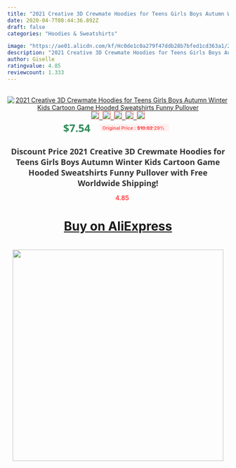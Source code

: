 ```yaml
---
title: "2021 Creative 3D Crewmate Hoodies for Teens Girls Boys Autumn Winter Kids Cartoon Game Hooded Sweatshirts Funny Pullover"
date: 2020-04-7T08:44:36.892Z
draft: false
categories: "Hoodies & Sweatshirts"

image: "https://ae01.alicdn.com/kf/Hc0de1c0a279f47ddb28b7bfed1cd363a1/2021-Creative-3D-Crewmate-Hoodies-for-Teens-Girls-Boys-Autumn-Winter-Kids-Cartoon-Game-Hooded-Sweatshirts.jpg"
description: "2021 Creative 3D Crewmate Hoodies for Teens Girls Boys Autumn Winter Kids Cartoon Game Hooded Sweatshirts Funny Pullover"
author: Giselle
ratingvalue: 4.85
reviewcount: 1.333
---
```

<br>
<div style="text-align: center;">
<a href="https://s.click.aliexpress.com/e/_97mswv" target="_blank" rel="nofollow noopener noreferrer"><img alt="2021 Creative 3D Crewmate Hoodies for Teens Girls Boys Autumn Winter Kids Cartoon Game Hooded Sweatshirts Funny Pullover" class="magnifier-image" src="https://ae01.alicdn.com/kf/Hc0de1c0a279f47ddb28b7bfed1cd363a1/2021-Creative-3D-Crewmate-Hoodies-for-Teens-Girls-Boys-Autumn-Winter-Kids-Cartoon-Game-Hooded-Sweatshirts.jpg_640x640.jpg">
<br>
<img style="border:1px solid salmon" src="https://ae01.alicdn.com/kf/Hc0de1c0a279f47ddb28b7bfed1cd363a1/2021-Creative-3D-Crewmate-Hoodies-for-Teens-Girls-Boys-Autumn-Winter-Kids-Cartoon-Game-Hooded-Sweatshirts.jpg_120x120.jpg">&nbsp;&nbsp;<img style="border:1px solid salmon" src="https://ae01.alicdn.com/kf/H304d55c728114389a0aa741ded3f1015n/2021-Creative-3D-Crewmate-Hoodies-for-Teens-Girls-Boys-Autumn-Winter-Kids-Cartoon-Game-Hooded-Sweatshirts.jpg_120x120.jpg">&nbsp;&nbsp;<img style="border:1px solid salmon" src="https://ae01.alicdn.com/kf/He59e0a925a35453fb64a109a5cc6ba2eN/2021-Creative-3D-Crewmate-Hoodies-for-Teens-Girls-Boys-Autumn-Winter-Kids-Cartoon-Game-Hooded-Sweatshirts.jpg_120x120.jpg">&nbsp;&nbsp;<img style="border:1px solid salmon" src="https://ae01.alicdn.com/kf/H224896cd486d452e9eca732f70cbde7bf/2021-Creative-3D-Crewmate-Hoodies-for-Teens-Girls-Boys-Autumn-Winter-Kids-Cartoon-Game-Hooded-Sweatshirts.jpg_120x120.jpg">&nbsp;&nbsp;<img style="border:1px solid salmon" src="https://ae01.alicdn.com/kf/Hefc1c6c89a73405790792a3497920149p/2021-Creative-3D-Crewmate-Hoodies-for-Teens-Girls-Boys-Autumn-Winter-Kids-Cartoon-Game-Hooded-Sweatshirts.jpg_120x120.jpg"></a></div><br0>
<div style="text-align: center;"><span style="background-color: white; border: 0px; box-sizing: border-box; color: seagreen; display: inline-block; font-family: &quot;open sans&quot; , &quot;arial&quot; , &quot;helvetica&quot; , sans-serif , &quot;heiti&quot;; font-size: 24px; font-stretch: inherit; font-weight: 700; line-height: inherit; margin: 0px 10px 0px 0px; padding: 0px; vertical-align: middle;">$7.54 </span>
<span style="background: rgb(255 , 241 , 241); border-radius: 3px; border: 0px; box-sizing: border-box; color: #ff4747; display: inline-block; font-family: inherit; font-size: 12px; font-stretch: inherit; font-style: inherit; font-variant: inherit; font-weight: 600; line-height: inherit; margin: 0px; padding: 2px 5px; transform: scale(0.9); vertical-align: middle;">Original Price : <b style="text-decoration: line-through;">$10.62 </b> 29%&nbsp;&nbsp;</span></div>
<h1 style="color: #333333; display: inline-block; font-family: &quot;open sans&quot; , &quot;arial&quot; , &quot;helvetica&quot; , sans-serif , &quot;heiti&quot;; font-size: 18px; font-stretch: inherit; font-weight: 700; text-align: center;">Discount Price 2021 Creative 3D Crewmate Hoodies for Teens Girls Boys Autumn Winter Kids Cartoon Game Hooded Sweatshirts Funny Pullover with Free Worldwide Shipping!</h1>
<div style="color: #ff4747; text-align: center;">
<img src="https://4.bp.blogspot.com/-M0ZcTcb-5uY/XleCXlxnR4I/AAAAAAAAAEc/OrjgMkXV1oMQFaCRZj5HQwOCBcu3w1FegCPcBGAYYCw/s1600/star.png" style="height: 15px;">&nbsp;<b>4.85</b></div>
<div class="button_cont" align="center"><a class="buynow_a" href="https://s.click.aliexpress.com/e/_97mswv" target="_blank" rel="nofollow noopener noreferrer"><H1>Buy on AliExpress</H1></a></div><br>
<div class="separator" style="clear: both; text-align: center;">
<img src="https://lh3.googleusercontent.com/-pTy5HemUv9M/XlePHvY0dAI/AAAAAAAAAE4/0nX5iRUoIWY8eMW9Dpxeirr157OZliDIgCLcBGAsYHQ/s1600/badge.gif" width="480">
</div>
